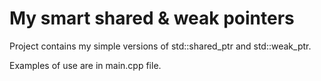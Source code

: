 # My smart shared & weak pointers

Project contains my simple versions of std::shared_ptr and std::weak_ptr.

Examples of use are in main.cpp file.
